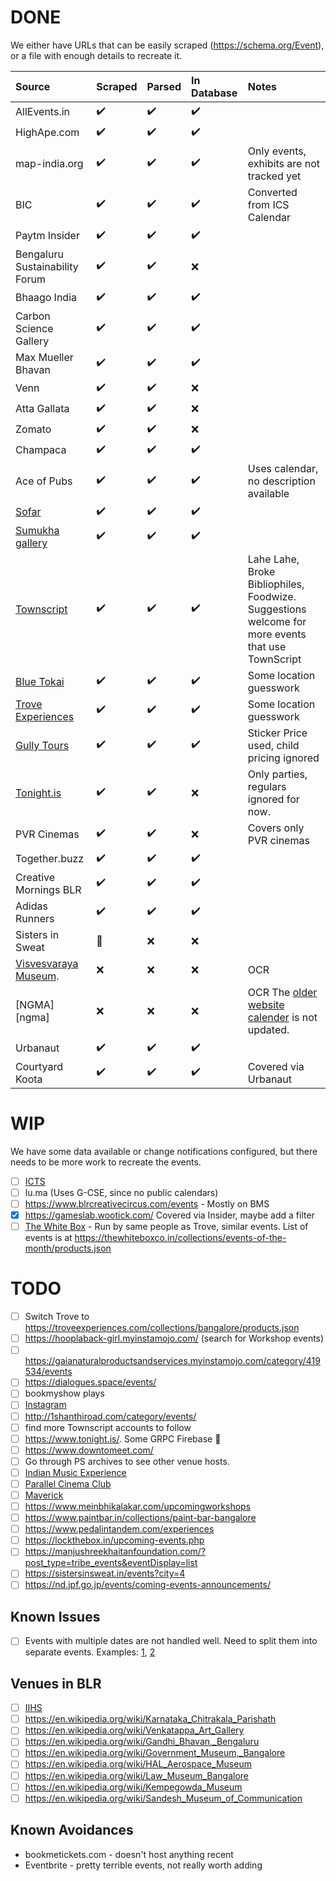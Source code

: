 # DONE

We either have URLs that can be easily scraped (https://schema.org/Event), or a file with enough details to recreate it.

| Source                         | Scraped | Parsed | In Database | Notes                                                                                                     |
|:-------------------------------|:--------|:-------|:------------|:----------------------------------------------------------------------------------------------------------|
| AllEvents.in                   | ✔️      | ✔️     | ✔️          |                                                                                                           |
| HighApe.com                    | ✔️      | ✔️     | ✔️          |                                                                                                           |
| map-india.org                  | ✔️      | ✔️     | ✔️          | Only events, exhibits are not tracked yet
| BIC                            | ✔️      | ✔️     | ✔️          | Converted from ICS Calendar                                                                               |
| Paytm Insider                  | ✔️      | ✔️     | ✔️          |                                                                                                           |
| Bengaluru Sustainability Forum | ✔️      | ✔️     | ❌           |                                                                                                           |
| Bhaago India                   | ✔️      | ✔️     | ✔️          |                                                                                                           |
| Carbon Science Gallery         | ✔️      | ✔️     | ✔️           |                                                                                                           |
| Max Mueller Bhavan             | ✔️      | ✔️     | ✔️          |                                                                                                           |
| Venn                           | ✔️      | ✔️     | ❌           |                                                                                                           |
| Atta Gallata                   | ✔️      | ✔️     | ❌           |                                                                                                           |
| Zomato                         | ✔️      | ✔️     | ❌           |                                                                                                           |
| Champaca                       | ✔️      | ✔️     | ✔️           |                                                                                                           |
| Ace of Pubs                    | ✔️      | ✔️     | ✔️           | Uses calendar, no description available
| [Sofar][sofar]                 | ✔️      | ✔️     | ✔️          |                                                                                                           |
| [Sumukha gallery][sumukha]     | ✔️      | ✔️     | ✔️          | 
| [Townscript][ts]			     | ✔️      | ✔️     | ✔️          | Lahe Lahe, Broke Bibliophiles, Foodwize. Suggestions welcome for more events that use TownScript
| [Blue Tokai][bt]			     | ✔️      | ✔️     | ✔️          | Some location guesswork
| [Trove Experiences][trove]     | ✔️      | ✔️     | ✔️          | Some location guesswork
| [Gully Tours][gt]			     | ✔️      | ✔️     | ✔️          |  Sticker Price used, child pricing ignored
| [Tonight.is][tonight]          | ✔️      | ✔️     | ❌          | Only parties, regulars ignored for now.
| PVR Cinemas                    | ✔️      | ✔️     | ❌          | Covers only PVR cinemas
| Together.buzz                  | ✔️      | ✔️     | ✔️          | 
| Creative Mornings BLR          | ✔️      | ✔️     | ✔️          | 
| Adidas Runners                 | ✔️      | ✔️     | ✔️          | 
| Sisters in Sweat               | 🚧      | ❌     | ❌          
| [Visvesvaraya Museum][vism].   | ❌      | ❌     | ❌          | OCR                                                                                                       |
| [NGMA][ngma]                   | ❌      | ❌     | ❌          | OCR The [older website calender](http://www.ngmaindia.gov.in/ngma_bangaluru_calendar.asp) is not updated. |
| Urbanaut                       | ✔️      | ✔️     | ✔️          | 
| Courtyard Koota                | ✔️      | ✔️     | ✔️          | Covered via Urbanaut


# WIP

We have some data available or change notifications configured, but there needs to be more work to recreate the events.

- [ ] [ICTS](https://www.icts.res.in/current-and-upcoming-events)
- [ ] lu.ma (Uses G-CSE, since no public calendars)
- [ ] https://www.blrcreativecircus.com/events - Mostly on BMS
- [x] https://gameslab.wootick.com/ Covered via Insider, maybe add a filter
- [ ] [The White Box](https://thewhiteboxco.in/) - Run by same people as Trove, similar events.
      List of events is at https://thewhiteboxco.in/collections/events-of-the-month/products.json

# TODO
- [ ] Switch Trove to https://troveexperiences.com/collections/bangalore/products.json
- [ ] https://hooplaback-girl.myinstamojo.com/ (search for Workshop events)
- [ ] https://gaianaturalproductsandservices.myinstamojo.com/category/419534/events
- [ ] https://dialogues.space/events/
- [ ] bookmyshow plays
- [ ] [Instagram](instagram.txt)
- [ ] http://1shanthiroad.com/category/events/
- [ ] find more Townscript accounts to follow
- [ ] https://www.tonight.is/. Some GRPC Firebase :poop:
- [ ] https://www.downtomeet.com/
- [ ] Go through PS archives to see other venue hosts.
- [ ] [Indian Music Experience](https://indianmusicexperience.org/events/)
- [ ] [Parallel Cinema Club](https://www.theparallelcinema.club/events)
- [ ] [Maverick](https://www.maverickandfarmer.com/)
- [ ] https://www.meinbhikalakar.com/upcomingworkshops
- [ ] https://www.paintbar.in/collections/paint-bar-bangalore
- [ ] https://www.pedalintandem.com/experiences
- [ ] https://lockthebox.in/upcoming-events.php
- [ ] https://manjushreekhaitanfoundation.com/?post_type=tribe_events&eventDisplay=list
- [ ] https://sistersinsweat.in/events?city=4
- [ ] https://nd.jpf.go.jp/events/coming-events-announcements/

## Known Issues

- [ ] Events with multiple dates are not handled well. Need to split them into separate events. Examples: 
	[1](https://allevents.in/bangalore/80004382397903), [2](https://insider.in/private-clay-dates-create-pottery-with-loved-ones-jun19-2023/event)

## Venues in BLR
- [ ] [IIHS](https://iihs.co.in/iihs-events/)
- [ ] https://en.wikipedia.org/wiki/Karnataka_Chitrakala_Parishath
- [ ] https://en.wikipedia.org/wiki/Venkatappa_Art_Gallery
- [ ] https://en.wikipedia.org/wiki/Gandhi_Bhavan,_Bengaluru
- [ ] https://en.wikipedia.org/wiki/Government_Museum,_Bangalore
- [ ] https://en.wikipedia.org/wiki/HAL_Aerospace_Museum
- [ ] https://en.wikipedia.org/wiki/Law_Museum_Bangalore
- [ ] https://en.wikipedia.org/wiki/Kempegowda_Museum
- [ ] https://en.wikipedia.org/wiki/Sandesh_Museum_of_Communication

## Known Avoidances
- bookmetickets.com - doesn't host anything recent
- Eventbrite - pretty terrible events, not really worth adding

[vism]: https://www.vismuseum.gov.in/special_events/upcoming-events-2/
[sofar]: https://www.sofarsounds.com/cities/bangalore
[sumukha]: https://sumukha.com
[ts]: https://www.townscript.com/
[bt]: https://bluetokaicoffee.com/pages/events-new
[gt]: https://www.gully.tours/tours
[tonight]: https://tonight.is
[trove]: https://troveexperiences.com/